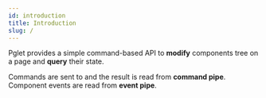 ```yaml
---
id: introduction
title: Introduction
slug: /
---
```


Pglet provides a simple command-based API to **modify** components tree on a page and **query** their state.

Commands are sent to and the result is read from **command pipe**. Component events are read from **event pipe**.